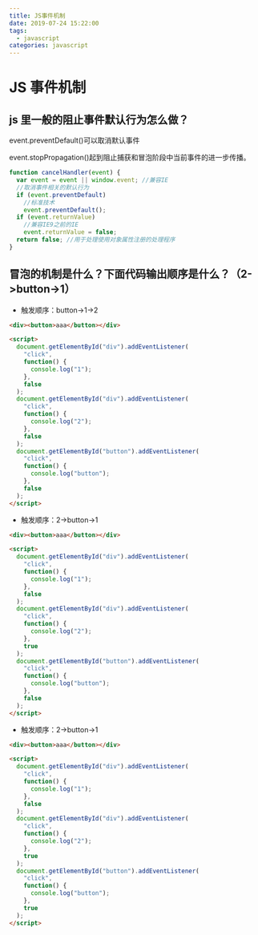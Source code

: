 ```yaml
---
title: JS事件机制
date: 2019-07-24 15:22:00
tags:
  - javascript
categories: javascript
---
```


# JS 事件机制

## js 里一般的阻止事件默认行为怎么做？

event.preventDefault()可以取消默认事件

event.stopPropagation()起到阻止捕获和冒泡阶段中当前事件的进一步传播。

<!-- more -->

```javascript
function cancelHandler(event) {
  var event = event || window.event; //兼容IE
  //取消事件相关的默认行为
  if (event.preventDefault)
    //标准技术
    event.preventDefault();
  if (event.returnValue)
    //兼容IE9之前的IE
    event.returnValue = false;
  return false; //用于处理使用对象属性注册的处理程序
}
```

## 冒泡的机制是什么？下面代码输出顺序是什么？（2->button->1）

- 触发顺序：button->1->2

```html
<div><button>aaa</button></div>

<script>
  document.getElementById("div").addEventListener(
    "click",
    function() {
      console.log("1");
    },
    false
  );
  document.getElementById("div").addEventListener(
    "click",
    function() {
      console.log("2");
    },
    false
  );
  document.getElementById("button").addEventListener(
    "click",
    function() {
      console.log("button");
    },
    false
  );
</script>
```

- 触发顺序：2->button->1

```html
<div><button>aaa</button></div>

<script>
  document.getElementById("div").addEventListener(
    "click",
    function() {
      console.log("1");
    },
    false
  );
  document.getElementById("div").addEventListener(
    "click",
    function() {
      console.log("2");
    },
    true
  );
  document.getElementById("button").addEventListener(
    "click",
    function() {
      console.log("button");
    },
    false
  );
</script>
```

- 触发顺序：2->button->1

```html
<div><button>aaa</button></div>

<script>
  document.getElementById("div").addEventListener(
    "click",
    function() {
      console.log("1");
    },
    false
  );
  document.getElementById("div").addEventListener(
    "click",
    function() {
      console.log("2");
    },
    true
  );
  document.getElementById("button").addEventListener(
    "click",
    function() {
      console.log("button");
    },
    true
  );
</script>
```
